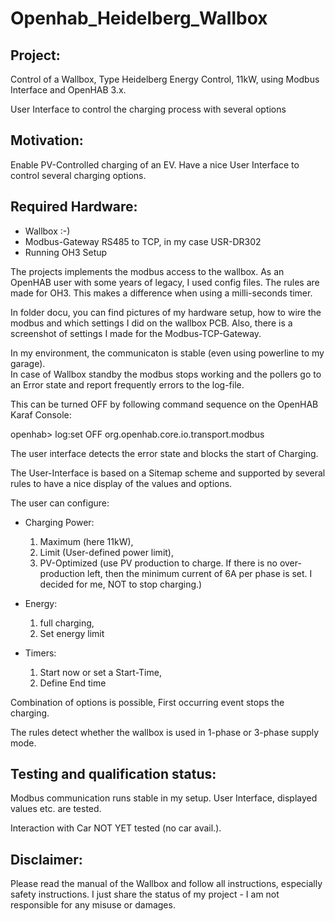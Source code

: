 # Openhab_Heidelberg_Wallbox

Project: 
------------
Control of a Wallbox, Type Heidelberg Energy Control, 11kW,
using Modbus Interface and  OpenHAB 3.x. 

User Interface to control the charging process with several options


Motivation:
------------
Enable PV-Controlled charging of an EV. 
Have a nice User Interface to control several charging options. 


Required Hardware:
-------------------
- Wallbox :-)
- Modbus-Gateway  RS485 to TCP, in my case USR-DR302
- Running OH3 Setup


The projects implements the modbus access to the wallbox.
As an OpenHAB user with some years of legacy, I used config files.
The rules are made for OH3. This makes a difference when using a milli-seconds timer.

In folder docu, you can find pictures of my hardware setup,
how to wire the modbus and which settings I did on the wallbox PCB.
Also, there is a screenshot of settings I made for the Modbus-TCP-Gateway.

In my environment, the communicaton is stable (even using powerline to my garage).  
In case of Wallbox standby the modbus stops working and the pollers 
go to an Error state and report frequently errors to the log-file.

This can be turned OFF by following command sequence on the OpenHAB Karaf Console:

openhab> log:set OFF org.openhab.core.io.transport.modbus

The user interface detects the error state and blocks the start of Charging.

The User-Interface is based on a Sitemap scheme and supported
by several rules to have a nice display of the values and options.

The user can configure:
- Charging Power:   
	1) Maximum  (here 11kW), 
	2) Limit    (User-defined power limit), 
	3) PV-Optimized  (use PV production to charge. If there is no over-production left, 
		                then the minimum current of 6A per phase is set.
				I decided for me, NOT to stop charging.)
								 
- Energy:  
	1) full charging, 
	2) Set energy limit
		 
- Timers:  
	1) Start now or set a Start-Time, 
	2) Define End time
		 
Combination of options is possible, First occurring event stops the charging.

The rules detect whether the wallbox is used in 1-phase or 3-phase supply mode.


Testing and qualification status:
---------------------------------

Modbus communication runs stable in my setup. 
User Interface, displayed values etc.  are tested.

Interaction with Car  NOT YET tested  (no car avail.).


Disclaimer:
------------
Please read the manual of the Wallbox and follow all instructions, especially safety instructions.
I just share the status of my project - I am not responsible for any misuse or damages.


